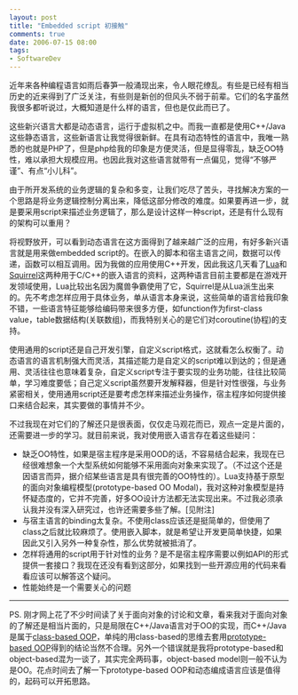 ```yaml
---
layout: post
title: "Embedded script 初接触"
comments: true
date: 2006-07-15 08:00
tags:
- SoftwareDev
---
```

近年来各种编程语言如雨后春笋一般涌现出来，令人眼花缭乱。有些是已经有相当历史的近来得到了广泛关注，有些则是新创的但风头不弱于前辈。它们的名字虽然我很多都听说过，大概知道是什么样的语言，但也是仅此而已了。

这些新兴语言大都是动态语言，运行于虚拟机之中。而我一直都是使用C++/Java这些静态语言，这些新语言让我觉得很新鲜。在具有动态特性的语言中，我唯一熟悉的也就是PHP了，但是php给我的印象是方便灵活，但是显得零乱，缺乏OO特性，难以承担大规模应用。也因此我对这些语言就带有一点偏见，觉得“不够严谨”、有点“小儿科”。

由于所开发系统的业务逻辑的复杂和多变，让我们吃尽了苦头，寻找解决方案的一个思路是将业务逻辑控制分离出来，降低这部分修改的难度。如果要再进一步，就是要采用script来描述业务逻辑了，那么是设计这样一种script，还是有什么现有的架构可以重用？

将视野放开，可以看到动态语言在这方面得到了越来越广泛的应用，有好多新兴语言就是用来做embedded script的。在嵌入的脚本和宿主语言之间，数据可以传递，函数可以相互调用。因为我做的应用使用C++开发，因此我这几天看了[Lua](http://www.lua.org/)和[Squirrel](http://www.squirrel-lang.org/)这两种用于C/C++的嵌入语言的资料，这两种语言目前主要都是在游戏开发领域使用，Lua比较出名因为魔兽争霸使用了它，Squirrel是从Lua派生出来的。先不考虑怎样应用于具体业务，单从语言本身来说，这些简单的语言给我印象不错，一些语言特征能够给编码带来很多方便，如function作为first-class value，table数据结构(关联数组)，而我特别关心的是它们对coroutine(协程)的支持。

使用通用的script还是自己开发引擎，自定义script格式，这就看怎么权衡了。动态语言的语言机制强大而灵活，其描述能力是自定义的script难以到达的；但是通用、灵活往往也意味着复杂，自定义script专注于要实现的业务功能，往往比较简单，学习难度要低；自己定义script虽然要开发解释器，但是针对性很强，与业务紧密相关，使用通用script还是要考虑怎样来描述业务操作，宿主程序如何提供接口来结合起来，其实要做的事情并不少。

不过我现在对它们的了解还只是很表面，仅仅走马观花而已，观点一定是片面的，还需要进一步的学习。就目前来说，我对使用嵌入语言存在着这些疑问：

  * 缺乏OO特性，如果是宿主程序是采用OOD的话，不容易结合起来，我现在已经很难想象一个大型系统如何能够不采用面向对象来实现了。（不过这个还是因语言而异，据介绍某些语言是具有很完善的OO特性的）。Lua支持基于原型的面向对象编程模型(prototype-based OO Modal)，我对这种对象模型是持怀疑态度的，它并不完善，好多OO设计方法都无法实现出来。不过我必须承认我并没有深入研究过，也许还需要多些了解。[见附注] 
  * 与宿主语言的binding太复杂。不使用class应该还是挺简单的，但使用了class之后就比较麻烦了。使用嵌入脚本，就是希望让开发更简单快捷，如果因此又引入另外一种复杂性，那么优势就被抵消了。 
  * 怎样将通用的script用于针对性的业务？是不是宿主程序需要以例如API的形式提供一套接口？我现在还没有看到这部分，如果找到一些开源应用的代码来看看应该可以解答这个疑问。 
  * 性能始终是一个需要关心的问题

---

PS. 刚才网上花了不少时间读了关于面向对象的讨论和文章，看来我对于面向对象的了解还是相当片面的，只是局限在C++/Java语言对于OO的实现，而C++/Java是属于[class-based OOP](http://en.wikipedia.org/wiki/Class-based_OOP)，单纯的用class-based的思维去套用[prototype-based OOP](http://en.wikipedia.org/wiki/Prototype-based_programming)得到的结论当然不合理。另外一个错误就是我将prototype-based和object-based混为一谈了，其实完全两码事，object-based model则一般不认为是OO。花点时间去了解一下prototype-based OOP和动态编成语言应该是值得的，起码可以开拓思路。
